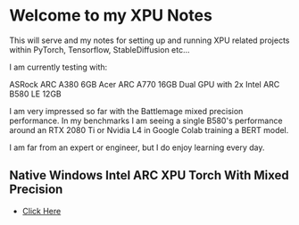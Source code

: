 # Welcome to my XPU Notes

This will serve and my notes for setting up and running XPU related projects within PyTorch, Tensorflow, StableDiffusion etc...

I am currently testing with:

ASRock ARC A380 6GB
Acer ARC A770 16GB
Dual GPU with 2x Intel ARC B580 LE 12GB

I am very impressed so far with the Battlemage mixed precision performance. In my benchmarks I am seeing a single B580's performance around an RTX 2080 Ti or Nvidia L4 in Google Colab training a BERT model.

I am far from an expert or engineer, but I do enjoy learning every day.

## Native Windows Intel ARC XPU Torch With Mixed Precision
* <a href="win11_native_pytorch.md">Click Here</a>
